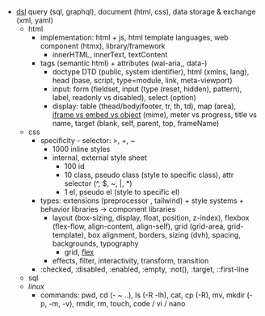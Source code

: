 - [dsl](https://stackoverflow.com/questions/809574/what-is-a-domain-specific-language-anybody-using-it-and-in-what-way#:~:text=domain%2Dspecific%20language%20(DSL),or%20a%20particular%20solution%20technique) query (sql, graphql), document (html, css), data storage & exchange (xml, yaml)
	- html
		- implementation: html + js, html template languages, web component (htmx), library/framework
			- innerHTML, innerText, textContent
		- tags (semantic html) + attributes (wai-aria,, data-)
			- doctype DTD (public, system identifier), html (xmlns, lang), head (base, script, type=module, link, meta-viewport)
			- input: form (fieldset, input (type (reset, hidden), pattern), label, readonly vs disabled), select (option)
			- display: table (thead/body/footer, tr, th, td), map (area), [iframe vs embed vs object](https://stackoverflow.com/questions/16660559/difference-between-iframe-embed-and-object-elements) (mime), meter vs progress, title vs name, target (blank, self, parent, top, frameName) 
	- css
		- specificity - selector: >, +, ~
			- 1000 inline styles
			- internal, external style sheet
				- 100 id
				- 10 class, pseudo class (style to specific class), attr selector (^, $, ~, |, *)
				- 1 el, pseudo el (style to specific el)
		- types: extensions (preprocessor , tailwind) + style systems + behavior libraries -> component libraries
			- layout (box-sizing, display, float, position, z-index), flexbox (flex-flow, align-content, align-self), grid (grid-area, grid-template), box alignment, borders, sizing (dvh), spacing, backgrounds, typography
				- grid, [flex](https://stackoverflow.com/questions/32551291/in-css-flexbox-why-are-there-no-justify-items-and-justify-self-properties) 
			- effects, filter, interactivity, transform, transition
		- :checked, :disabled, :enabled, :empty, :not(), :target, ::first-line
	- sql
	- *linux*
		- commands: pwd, cd (- ~ ..), ls (-R -lh), cat, cp (-R), mv, mkdir (-p, -m, -v), rmdir, rm, touch, code / vi / nano
